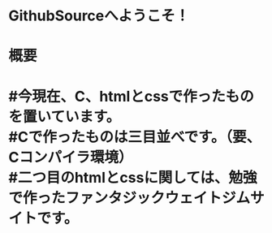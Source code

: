# GithubSourceへようこそ！

<h1>概要<h1>

#今現在、C、htmlとcssで作ったものを置いています。<br>
#Cで作ったものは三目並べです。（要、Cコンパイラ環境）<br>
#二つ目のhtmlとcssに関しては、勉強で作ったファンタジックウェイトジムサイトです。<br>
